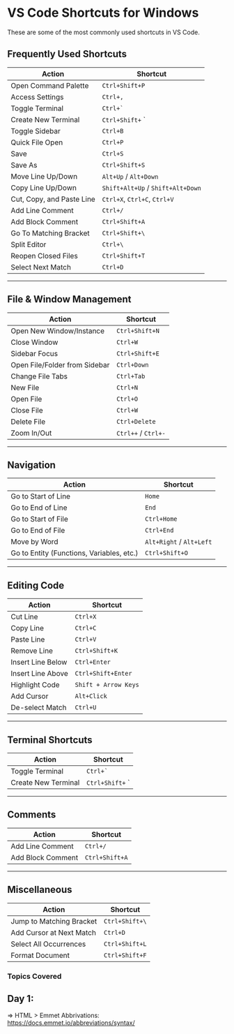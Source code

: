 # VS Code Shortcuts for Windows

These are some of the most commonly used shortcuts in VS Code.

## Frequently Used Shortcuts

| **Action**                   | **Shortcut**           |
|------------------------------|------------------------|
| Open Command Palette         | `Ctrl+Shift+P`          |
| Access Settings              | `Ctrl+,`                |
| Toggle Terminal              | `` Ctrl+` ``            |
| Create New Terminal          | `Ctrl+Shift+` `         |
| Toggle Sidebar               | `Ctrl+B`                |
| Quick File Open              | `Ctrl+P`                |
| Save                         | `Ctrl+S`                |
| Save As                      | `Ctrl+Shift+S`          |
| Move Line Up/Down            | `Alt+Up` / `Alt+Down`   |
| Copy Line Up/Down            | `Shift+Alt+Up` / `Shift+Alt+Down` |
| Cut, Copy, and Paste Line     | `Ctrl+X`, `Ctrl+C`, `Ctrl+V` |
| Add Line Comment             | `Ctrl+/`                |
| Add Block Comment            | `Ctrl+Shift+A`          |
| Go To Matching Bracket       | `Ctrl+Shift+\`          |
| Split Editor                 | `Ctrl+\`                |
| Reopen Closed Files          | `Ctrl+Shift+T`          |
| Select Next Match            | `Ctrl+D`                |

---

## File & Window Management

| **Action**                   | **Shortcut**           |
|------------------------------|------------------------|
| Open New Window/Instance     | `Ctrl+Shift+N`          |
| Close Window                 | `Ctrl+W`                |
| Sidebar Focus                | `Ctrl+Shift+E`          |
| Open File/Folder from Sidebar | `Ctrl+Down`            |
| Change File Tabs             | `Ctrl+Tab`              |
| New File                     | `Ctrl+N`                |
| Open File                    | `Ctrl+O`                |
| Close File                   | `Ctrl+W`                |
| Delete File                  | `Ctrl+Delete`           |
| Zoom In/Out                  | `Ctrl++` / `Ctrl+-`     |

---

## Navigation

| **Action**                   | **Shortcut**            |
|------------------------------|-------------------------|
| Go to Start of Line          | `Home`                  |
| Go to End of Line            | `End`                   |
| Go to Start of File          | `Ctrl+Home`             |
| Go to End of File            | `Ctrl+End`              |
| Move by Word                 | `Alt+Right` / `Alt+Left`|
| Go to Entity (Functions, Variables, etc.) | `Ctrl+Shift+O` |

---

## Editing Code

| **Action**                   | **Shortcut**           |
|------------------------------|------------------------|
| Cut Line                     | `Ctrl+X`               |
| Copy Line                    | `Ctrl+C`               |
| Paste Line                   | `Ctrl+V`               |
| Remove Line                  | `Ctrl+Shift+K`         |
| Insert Line Below            | `Ctrl+Enter`           |
| Insert Line Above            | `Ctrl+Shift+Enter`     |
| Highlight Code               | `Shift + Arrow Keys`   |
| Add Cursor                   | `Alt+Click`            |
| De-select Match              | `Ctrl+U`               |

---

## Terminal Shortcuts

| **Action**                  | **Shortcut**            |
|-----------------------------|-------------------------|
| Toggle Terminal              | `` Ctrl+` ``           |
| Create New Terminal          | `Ctrl+Shift+` `        |

---

## Comments

| **Action**                  | **Shortcut**            |
|-----------------------------|-------------------------|
| Add Line Comment             | `Ctrl+/`               |
| Add Block Comment            | `Ctrl+Shift+A`         |

---

## Miscellaneous

| **Action**                  | **Shortcut**            |
|-----------------------------|-------------------------|
| Jump to Matching Bracket     | `Ctrl+Shift+\`         |
| Add Cursor at Next Match     | `Ctrl+D`               |
| Select All Occurrences       | `Ctrl+Shift+L`         |
| Format Document              | `Ctrl+Shift+F`         |



### Topics Covered ###



## Day 1:

=>  HTML
    >   Emmet Abbrivations: https://docs.emmet.io/abbreviations/syntax/